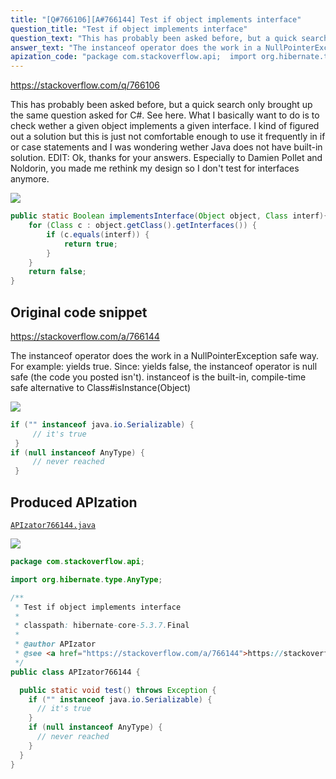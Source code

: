 ```yaml
---
title: "[Q#766106][A#766144] Test if object implements interface"
question_title: "Test if object implements interface"
question_text: "This has probably been asked before, but a quick search only brought up the same question asked for C#. See here. What I basically want to do is to check wether a given object implements a given interface. I kind of figured out a solution but this is just not comfortable enough to use it frequently in if or case statements and I was wondering wether Java does not have built-in solution. EDIT: Ok, thanks for your answers. Especially to Damien Pollet and Noldorin, you made me rethink my design so I don't test for interfaces anymore."
answer_text: "The instanceof operator does the work in a NullPointerException safe way. For example: yields true. Since: yields false, the instanceof operator is null safe (the code you posted isn't). instanceof is the built-in, compile-time safe alternative to Class#isInstance(Object)"
apization_code: "package com.stackoverflow.api;  import org.hibernate.type.AnyType;  /**  * Test if object implements interface  *  * classpath: hibernate-core-5.3.7.Final  *  * @author APIzator  * @see <a href=\"https://stackoverflow.com/a/766144\">https://stackoverflow.com/a/766144</a>  */ public class APIzator766144 {    public static void test() throws Exception {     if (\"\" instanceof java.io.Serializable) {       // it's true     }     if (null instanceof AnyType) {       // never reached     }   } }"
---
```


https://stackoverflow.com/q/766106

This has probably been asked before, but a quick search only brought up the same question asked for C#. See here.
What I basically want to do is to check wether a given object implements a given interface.
I kind of figured out a solution but this is just not comfortable enough to use it frequently in if or case statements and I was wondering wether Java does not have built-in solution.
EDIT: Ok, thanks for your answers. Especially to Damien Pollet and Noldorin, you made me rethink my design so I don&#x27;t test for interfaces anymore.


<div class="code-logo"><img src="/stackoverflow.png" /></div>

```java
public static Boolean implementsInterface(Object object, Class interf){
    for (Class c : object.getClass().getInterfaces()) {
        if (c.equals(interf)) {
            return true;
        }
    }
    return false;
}
```


## Original code snippet

https://stackoverflow.com/a/766144

The instanceof operator does the work in a NullPointerException safe way. For example:
yields true. Since:
yields false, the instanceof operator is null safe (the code you posted isn&#x27;t).
instanceof is the built-in, compile-time safe alternative to Class#isInstance(Object)

<div class="code-logo"><img src="/stackoverflow.png" /></div>

```java
if ("" instanceof java.io.Serializable) {
     // it's true
 }
if (null instanceof AnyType) {
     // never reached
 }
```

## Produced APIzation

[`APIzator766144.java`](https://github.com/pasqualesalza/apization/raw/main/data/search/APIzator766144.java)

<div class="code-logo"><img src="/apizator.png" /></div>

```java
package com.stackoverflow.api;

import org.hibernate.type.AnyType;

/**
 * Test if object implements interface
 *
 * classpath: hibernate-core-5.3.7.Final
 *
 * @author APIzator
 * @see <a href="https://stackoverflow.com/a/766144">https://stackoverflow.com/a/766144</a>
 */
public class APIzator766144 {

  public static void test() throws Exception {
    if ("" instanceof java.io.Serializable) {
      // it's true
    }
    if (null instanceof AnyType) {
      // never reached
    }
  }
}

```